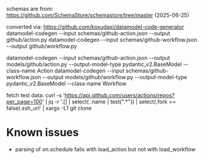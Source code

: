 schemas are from: https://github.com/SchemaStore/schemastore/tree/master (2025-06-25)

converted via:  https://github.com/koxudaxi/datamodel-code-generator
datamodel-codegen --input schemas/github-action.json --output github/action.py
datamodel-codegen --input schemas/github-workflow.json --output github/workflow.py

datamodel-codegen --input schemas/github-action.json --output models/github/action.py --output-model-type pydantic_v2.BaseModel --class-name Action
datamodel-codegen --input schemas/github-workflow.json --output models/github/workflow.py --output-model-type pydantic_v2.BaseModel --class-name Workflow


fetch test data:
 curl -s 'https://api.github.com/users/actions/repos?per_page=100' | jq -r '.[] | select( .name | test(".*")) | select(.fork == false).ssh_url' | xargs -L1 git clone



# Known issues
- parsing of on.schedule fails with load_action but not with load_workflow
